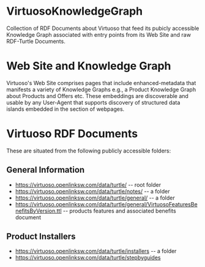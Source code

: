 # VirtuosoKnowledgeGraph
Collection of RDF Documents about Virtuoso that feed its pubicly accessible Knowledge Graph associated with entry points from its Web Site and raw RDF-Turtle Documents.

# Web Site and Knowledge Graph
Virtuoso's Web Site comprises pages that include enhanced-metadata that manifests a variety of Knowledge Graphs e.g., a Product Knowledge Graph about Products and Offers etc. These embeddings are discoverable and usable by any User-Agent that supports discovery of structured data islands embedded in the <head/> section of webpages. 

# Virtuoso RDF Documents

These are situated from the following publicly accessible folders:

## General Information
* https://virtuoso.openlinksw.com/data/turtle/ -- root folder
* https://virtuoso.openlinksw.com/data/turtle/notes/ -- a folder
* https://virtuoso.openlinksw.com/data/turtle/general/ -- a folder
* https://virtuoso.openlinksw.com/data/turtle/general/VirtuosoFeaturesBenefitsByVersion.ttl -- products features and associated benefits document

## Product Installers
* https://virtuoso.openlinksw.com/data/turtle/installers -- a folder
* https://virtuoso.openlinksw.com/data/turtle/stepbyguides
